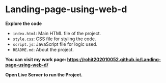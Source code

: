 # Landing-page-using-web-d

**Explore the code**
 
- `index.html`: Main HTML file of the project.
- `style.css`: CSS file for styling the code.
- `script.js`: JavaScript file for logic used.
- `README.md`: About the project.

**You can visit my work page: https://rohit202010052.github.io/Landing-page-using-web-d/**

**Open Live Server to run the Project.**
